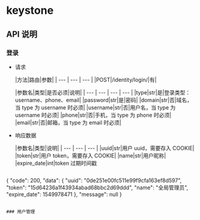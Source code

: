 # keystone
## API 说明
### 登录
- 请求

    |方法|路由|参数|
| --- | --- | --- | 
|POST|/identity/login/|有|

    |参数名|类型|是否必须|说明|
| --- | --- | --- | --- |
|type|str|是|登录类型：username、phone、email|
|password|str|是|密码|
|domain|str|否|域名，当 type 为 username 时必须|
|username|str|否|用户名，当 type 为 username 时必须|
|phone|str|否|手机，当 type 为 phone 时必须|
|email|str|否|邮箱，当 type 为 email 时必须|

- 响应数据

    |参数名|类型|说明|
| --- | --- | --- |
|uuid|str|用户 uuid，需要存入 COOKIE|
|token|str|用户 token，需要存入 COOKIE|
|name|str|用户昵称|
|expire_date|int|token 过期时间戳

    ``` json
{
    "code": 200,
    "data": {
        "uuid": "0de251e00fc511e99f9cfa163ef8d597",
        "token": "15d64236a1f43934abad68bbc2d69ddd",
        "name": "全局管理员",
        "expire_date": 1549978471
    },
    "message": null
}
```

### 用户管理




